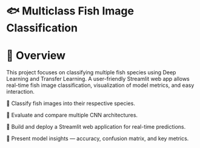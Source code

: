 # 🐟 Multiclass Fish Image Classification


# 🎯 Overview

This project focuses on classifying multiple fish species using Deep Learning and Transfer Learning. A user-friendly Streamlit web app allows real-time fish image classification, visualization of model metrics, and easy interaction.

🔹 Classify fish images into their respective species.

🔹 Evaluate and compare multiple CNN architectures.

🔹 Build and deploy a Streamlit web application for real-time predictions.

🔹 Present model insights — accuracy, confusion matrix, and key metrics.
